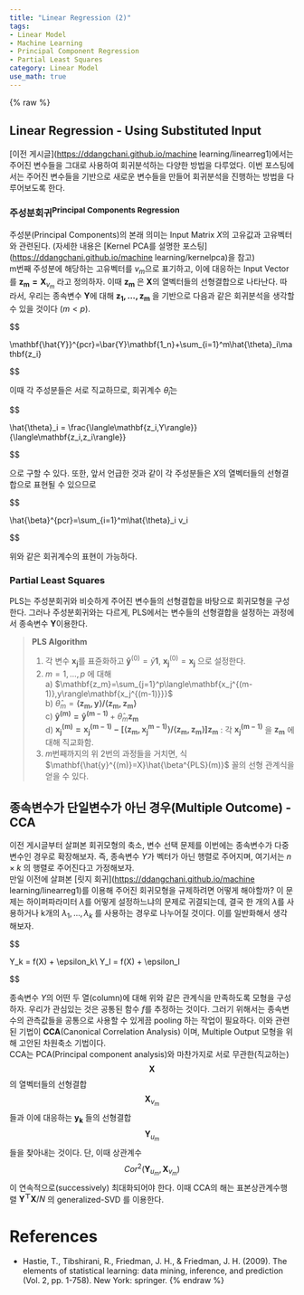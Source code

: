 ```yaml
---
title: "Linear Regression (2)"
tags:
- Linear Model
- Machine Learning
- Principal Component Regression
- Partial Least Squares
category: Linear Model
use_math: true
---
```

{% raw %}
## Linear Regression - Using Substituted Input
[이전 게시글](https://ddangchani.github.io/machine learning/linearreg1)에서는 주어진 변수들을 그대로 사용하여 회귀분석하는 다양한 방법을 다루었다. 이번 포스팅에서는 주어진 변수들을 기반으로 새로운 변수들을 만들어 회귀분석을 진행하는 방법을 다루어보도록 한다.   

### 주성분회귀<sup>Principal Components Regression</sup>
주성분(Principal Components)의 본래 의미는 Input Matrix $X$의 고유값과 고유벡터와 관련된다. (자세한 내용은 [Kernel PCA를 설명한 포스팅](https://ddangchani.github.io/machine learning/kernelpca)을 참고)   
m번째 주성분에 해당하는 고유벡터를 $v_m$으로 표기하고, 이에 대응하는 Input Vector를 $\mathbf{z_m=X}_{v_m}$ 라고 정의하자. 이때 $\mathbf{z_m}$ 은 $\mathbf{X}$의 열벡터들의 선형결합으로 나타난다. 따라서, 우리는 종속변수 $\mathbf{Y}$에 대해 $\mathbf{z_1,\ldots,z_m}$ 을 기반으로 다음과 같은 회귀분석을 생각할 수 있을 것이다 ($m<p$).   

$$

\mathbf{\hat{Y}}^{pcr}=\bar{Y}\mathbf{1_n}+\sum_{i=1}^m\hat{\theta}_i\mathbf{z_i}

$$  

이때 각 주성분들은 서로 직교하므로, 회귀계수 $\hat{\theta}_i$는   

$$

\hat{\theta}_i = \frac{\langle\mathbf{z_i,Y\rangle}}{\langle\mathbf{z_i,z_i\rangle}}

$$

으로 구할 수 있다. 또한, 앞서 언급한 것과 같이 각 주성분들은 $X$의 열벡터들의 선형결합으로 표현될 수 있으므로

$$

\hat{\beta}^{pcr}=\sum_{i=1}^m\hat{\theta}_i v_i

$$   

위와 같은 회귀계수의 표현이 가능하다.   

### Partial Least Squares
PLS는 주성분회귀와 비슷하게 주어진 변수들의 선형결합을 바탕으로 회귀모형을 구성한다. 그러나 주성분회귀와는 다르게, PLS에서는 변수들의 선형결합을 설정하는 과정에서 종속변수 $\mathbf{Y}$이용한다.
> **PLS Algorithm**  
> 1. 각 변수 $\mathbf{x_j}$를 표쥰화하고 $\mathbf{\hat{y}}^{(0)}=\bar{y}\mathbf{1}$, $\mathbf{x_j}^{(0)}=\mathbf{x_j}$ 으로 설정한다.
> 2. $m=1,\ldots ,p$ 에 대해   
> a) $\mathbf{z_m}=\sum_{j=1}^p\langle\mathbf{x_j^{(m-1)},y\rangle\mathbf{x_j^{(m-1)}}}$   
> b) $\hat{\theta}_m=\mathbf{\langle z_m,y\rangle/\langle z_m,z_m\rangle}$   
> c) $\mathbf{\hat{y}^{(m)}=\hat{y}^{(m-1)}}+\hat{\theta}_m\mathbf{z_m}$   
> d) $\mathbf{x_j^{(m)}=x_j^{(m-1)}-[\langle z_m,x_j^{m-1)}\rangle/\langle z_m,z_m\rangle]z_m}$ : 각 $\mathbf{x_j^{(m-1)}}$ 을 $\mathbf{z_m}$ 에 대해 직교화함.   
> 3. $m$번째까지의 위 2번의 과정들을 거치면, 식 $\mathbf{\hat{y}^{(m)}=X}\hat{\beta^{PLS}(m)}$ 꼴의 선형 관계식을 얻을 수 있다. 

## 종속변수가 단일변수가 아닌 경우(Multiple Outcome) - CCA
이전 게시글부터 살펴본 회귀모형의 축소, 변수 선택 문제를 이번에는 종속변수가 다중변수인 경우로 확장해보자. 즉, 종속변수 $Y$가 벡터가 아닌 행렬로 주어지며, 여기서는 $n\times k$ 의 행렬로 주어진다고 가정해보자.   
만일 이전에 살펴본 [릿지 회귀](https://ddangchani.github.io/machine learning/linearreg1)를 이용해 주어진 회귀모형을 규제하려면 어떻게 해야할까? 이 문제는 하이퍼파라미터 $\lambda$를 어떻게 설정하느냐의 문제로 귀결되는데, 결국 한 개의 $\lambda$를 사용하거나 k개의 $\lambda_1,\ldots,\lambda_k$ 를 사용하는 경우로 나누어질 것이다. 이를 일반화해서 생각해보자.   

$$

Y_k = f(X) + \epsilon_k\\
Y_l = f(X) + \epsilon_l

$$   

종속변수 $Y$의 어떤 두 열(column)에 대해 위와 같은 관계식을 만족하도록 모형을 구성하자. 우리가 관심있는 것은 공통된 함수 $f$를 추정하는 것이다. 그러기 위해서는 종속변수의 관측값들을 공통으로 사용할 수 있게끔 pooling 하는 작업이 필요하다. 이와 관련된 기법이 **CCA**(Canonical Correlation Analysis) 이며, Multiple Output 모형을 위해 고안된 차원축소 기법이다.   
CCA는 PCA(Principal component analysis)와 마찬가지로 서로 무관한(직교하는) $$\mathbf{X}$$의 열벡터들의 선형결합 $$\mathbf{X}_{v_{m}}$$ 들과 이에 대응하는 $\mathbf{y_k}$ 들의 선형결합 $$\mathbf{Y}_{u_m}$$ 들을 찾아내는 것이다. 단, 이때 상관계수 $$Cor^2(\mathbf{Y}_{u_m},\mathbf{X}_{v_m})$$ 이 연속적으로(successively) 최대화되어야 한다. 이때 CCA의 해는 표본상관계수행렬 $\mathbf{Y^\top X}/N$ 의 generalized-SVD 를 이용한다.   


# References
 - Hastie, T., Tibshirani, R., Friedman, J. H., & Friedman, J. H. (2009). The elements of statistical learning: data mining, inference, and prediction (Vol. 2, pp. 1-758). New York: springer.
{% endraw %}